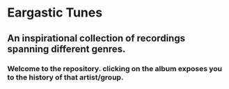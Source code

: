 Eargastic Tunes
===============

An inspirational collection of recordings spanning different genres.
--------------------------------------------------------------------

### Welcome to the repository. clicking on the album exposes you to the history of that artist/group.